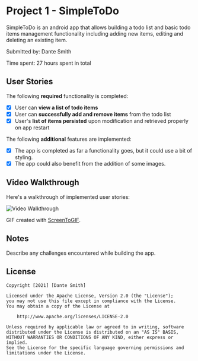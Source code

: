 # Project 1 - SimpleToDo

SimpleToDo is an android app that allows building a todo list and basic todo items management functionality including adding new items, editing and deleting an existing item.

Submitted by: Dante Smith

Time spent: 27 hours spent in total

## User Stories

The following **required** functionality is completed:

* [x] User can **view a list of todo items**
* [x] User can **successfully add and remove items** from the todo list
* [x] User's **list of items persisted** upon modification and retrieved properly on app restart

The following **additional** features are implemented:

* [x] The app is completed as far a functionality goes, but it could use a bit of styling.
* [x] The app could also benefit from the addition of some images.

## Video Walkthrough

Here's a walkthrough of implemented user stories:

<img src='https://i.imgur.com/68qoq92.gif' title='Video Walkthrough' width='' alt='Video Walkthrough' />

GIF created with [ScreenToGIF](http://www.screentogif.com).

## Notes

Describe any challenges encountered while building the app.

## License

    Copyright [2021] [Dante Smith]

    Licensed under the Apache License, Version 2.0 (the "License");
    you may not use this file except in compliance with the License.
    You may obtain a copy of the License at

        http://www.apache.org/licenses/LICENSE-2.0

    Unless required by applicable law or agreed to in writing, software
    distributed under the License is distributed on an "AS IS" BASIS,
    WITHOUT WARRANTIES OR CONDITIONS OF ANY KIND, either express or implied.
    See the License for the specific language governing permissions and
    limitations under the License.
